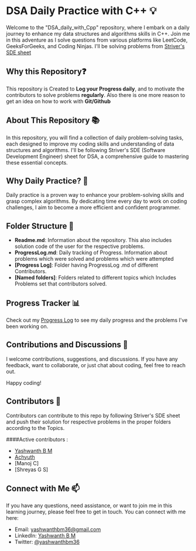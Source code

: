 # DSA Daily Practice with C++ 💡

Welcome to the "DSA_daily_with_Cpp" repository, where I embark on a daily journey to enhance my data structures and algorithms skills in C++. Join me in this adventure as I solve questions from various platforms like LeetCode, GeeksForGeeks, and Coding Ninjas.
I'll be solving problems from [Striver's SDE sheet](https://takeuforward.org/strivers-a2z-dsa-course/strivers-a2z-dsa-course-sheet-2/)

## Why this Repository❓

This repository is Created to **Log your Progress daily**, and to motivate the contributors to solve problems **regularly**.
Also there is one more reason to get an idea on how to work with **Git/Github**

## About This Repository 📚

In this repository, you will find a collection of daily problem-solving tasks, each designed to improve my coding skills and understanding of data structures and algorithms. I'll be following Striver's SDE (Software Development Engineer) sheet for DSA, a comprehensive guide to mastering these essential concepts.

## Why Daily Practice? 🚀

Daily practice is a proven way to enhance your problem-solving skills and grasp complex algorithms. By dedicating time every day to work on coding challenges, I aim to become a more efficient and confident programmer.

## Folder Structure 📁

- **Readme.md**: Information about the repository. This also includes solution code of the user for the respective problems.
- **ProgressLog.md**: Daily tracking of Progress. Information about problems which were solved and problems which were attempted
- **[Progress Log]**: Folder having ProgressLog .md of different Contributors.  
- **[Named folders]**: Folders related to different topics which Includes Problems set that contributors solved.

## Progress Tracker 📊

Check out my [Progress Log](Progress%20Log/Yashwanth/ProgressLog.md) to see my daily progress and the problems I've been working on.


## Contributions and Discussions 💬

I welcome contributions, suggestions, and discussions. If you have any feedback, want to collaborate, or just chat about coding, feel free to reach out.

Happy coding! 

## Contributors 💬

Contributors can contribute to this repo by following Striver's SDE sheet and push their solution for respective problems in the proper folders according to the Topics.

####Active contributors :
- [Yashwanth B M](https://github.com/yashwanth-gh)
- [Achyuth](https://github.com/achyuth-k-t)
- [Manoj C]
- [Shreyas G S]

## Connect with Me 📫

If you have any questions, need assistance, or want to join me in this learning journey, please feel free to get in touch. You can connect with me here:
- Email: [yashwanthbm36@gmail.com](mailto:yashwanthbm362002@gmail.com)
- LinkedIn: [Yashwanth B M](https://www.linkedin.com/in/yashwanth-b-m-4a4a09227)
- Twitter: [@yashwanthbm36](https://twitter.com/yashwanthbm36?t=XJqJ9__RXp2C01zUhrDtvw&s=09)


